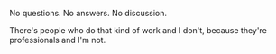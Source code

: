 No questions.
No answers.
No discussion.

There's people who do that kind of work and I don't,
because they're professionals and I'm not.

<!---
justinacolmena/justinacolmena is a ✨ special ✨ repository because its `README.md` (this file) appears on your GitHub profile.
You can click the Preview link to take a look at your changes.
--->
